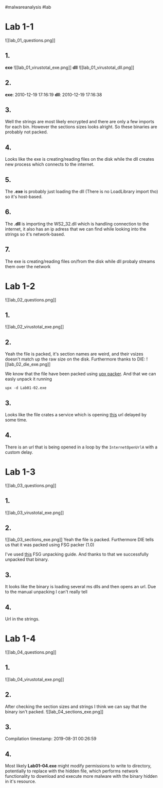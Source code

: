 #malwareanalysis #lab

# Lab 1-1


![[lab_01_questions.png]]

## 1.

**exe**
![[lab_01_virustotal_exe.png]]
**dll**
![[lab_01_virustotal_dll.png]]


## 2.
**exe**: 2010-12-19 17:16:19
**dll**: 2010-12-19 17:16:38

## 3.
Well the strings are most likely encrypted and there are only a few imports for each bin. However the sections sizes looks alright. So these binaries are probably not packed.

## 4.
Looks like the exe is creating/reading files on the disk while the dll creates new process which connects to the internet. 

## 5.
The **.exe** is probably just loading the dll (There is no LoadLibrary import tho) so it's host-based.

## 6.
The **.dll** is importing the WS2_32.dll which is handling connection to the internet, it also has an ip adress that we can find while looking into the strings so it's network-based.

## 7.
The exe is creating/reading files on/from the disk while dll probaly streams them over the network



# Lab 1-2
![[lab_02_questions.png]]
## 1.
![[lab_02_virustotal_exe.png]]

## 2.
Yeah the file is packed, it's section names are weird, and their vsizes doesn't match up the raw size on the disk. 
Furthermore thanks to DIE: 
![[lab_02_die_exe.png]]

We know that the file have been packed using [upx packer](https://upx.github.io/). And that we can easly unpack it running
```shell
upx -d Lab01-02.exe
```

## 3.
Looks like the file crates a service which is opening [this](http://www.malwareanalysisbook.com) url delayed by some time. 

## 4.
There is an url that is being opened in a loop by the `InternetOpenUrlA` with a custom delay.



# Lab 1-3

![[lab_03_questions.png]]
## 1.
![[lab_03_virustotal_exe.png]]

## 2.
![[lab_03_sections_exe.png]]
Yeah the file is packed. Furthermore DIE tells us that it was packed using FSG packer (1.0)

I've used [this](https://www.aldeid.com/wiki/Category:Digital-Forensics/Computer-Forensics/Anti-Reverse-Engineering/Packers/FSG) FSG unpacking guide. And thanks to that we successfully unpacked that binary.

## 3.
It looks like the binary is loading several ms dlls and then opens an url. Due to the manual unpacking I can't really tell 

## 4.
Url in the strings.


# Lab 1-4
![[lab_04_questions.png]]
## 1.
![[lab_04_virustotal_exe.png]]
## 2.
After checking the section sizes and strings I think we can say that the binary isn't packed.
![[lab_04_sections_exe.png]]
## 3.
Compilation timestamp: 2019-08-31 00:26:59

## 4.
Most likely **Lab01–04.exe** might modify permissions to write to directory, potentially to replace with the hidden file, which performs network functionality to download and execute more malware with the binary hidden in it's resource.